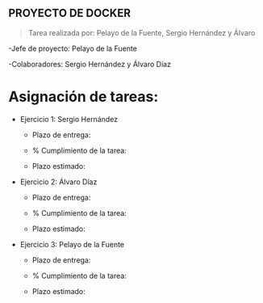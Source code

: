 ## PROYECTO DE DOCKER

> Tarea realizada por: Pelayo de la Fuente, Sergio Hernández y Álvaro

-Jefe de proyecto: Pelayo de la Fuente

-Colaboradores: Sergio Hernández y Álvaro Díaz

# Asignación de tareas:

- Ejercicio 1: Sergio Hernández
    
    - Plazo de entrega:
    
    - % Cumplimiento de la tarea:
    
    - Plazo estimado:



- Ejercicio 2: Álvaro Díaz

    - Plazo de entrega:
    
    - % Cumplimiento de la tarea:
    
    - Plazo estimado:



- Ejercicio 3: Pelayo de la Fuente

    - Plazo de entrega:
    
    - % Cumplimiento de la tarea:
    
    - Plazo estimado: